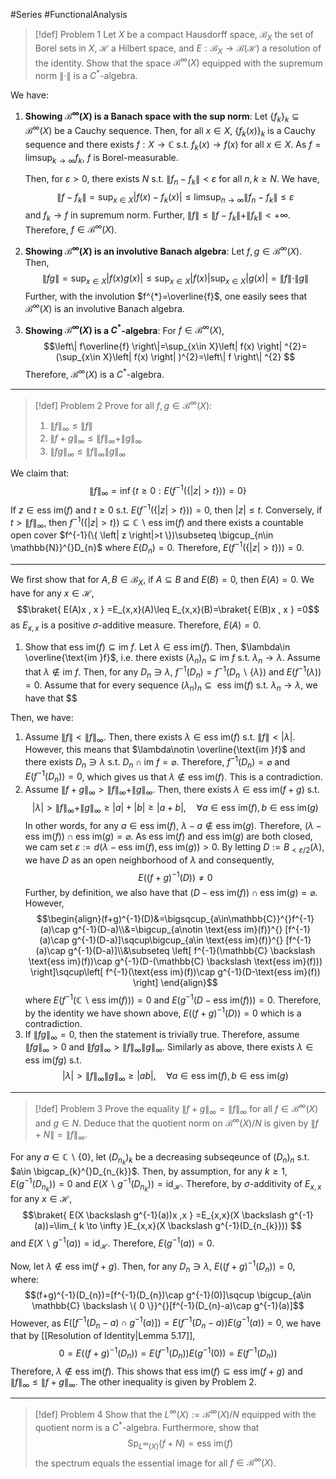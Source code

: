 #Series #FunctionalAnalysis 
> [!def] Problem 1
> Let $X$ be a compact Hausdorff space, $\mathcal{B}_{X}$ the set of Borel sets in $X$, $\mathcal{H}$ a Hilbert space, and $E:\mathcal{B}_{X}\to \mathcal{B}(\mathcal{H})$ a resolution of the identity.
> Show that the space $\mathcal{B}^\infty(X)$ equipped with the supremum norm $\|\cdot\|$ is a $C^{*}$-algebra.

We have:
1. **Showing $\mathcal{B}^\infty(X)$ is a Banach space with the sup norm**:
	Let $\{ f_{k} \}_{k}\subseteq \mathcal{B}^\infty(X)$ be a Cauchy sequence. Then, for all $x\in X$, $\{ f_{k}(x) \}_{k}$ is a Cauchy sequence and there exists $f:X\to \mathbb{C}$ s.t. $f_{k}(x)\to f(x)$ for all $x\in X$. As $f=\limsup_{ k \to \infty }f_{k}$, $f$ is Borel-measurable. 
	
	Then, for $\varepsilon>0$, there exists $N$ s.t. $\left\| f_{n}-f_{k} \right\|<\varepsilon$ for all $n,k\geq N$. We have, $$\left\| f-f_{k} \right\| =\sup_{x\in X}\left|f(x)-f_{k}(x)  \right|\leq \limsup_{ n \to \infty } \left\| f_{n}-f_{k} \right\| \leq \varepsilon $$and $f_{k}\to f$ in supremum norm. Further, $\|f\|\leq\|f-f_{k}\|+\|f_{k}\|<+\infty$. Therefore, $f\in \mathcal{B}^\infty(X)$.
2. **Showing $\mathcal{B}^\infty(X)$ is an involutive Banach algebra**:
	Let $f,g\in \mathcal{B}^\infty(X)$. Then, $$\left\| fg \right\| =\sup_{x\in X}\left| f(x)g(x) \right| \leq \sup_{x\in X}\left| f(x) \right| \sup_{x\in X}\left| g(x) \right|=\|f\|\cdot \|g\| $$Further, with the involution $f^{*}=\overline{f}$, one easily sees that $\mathcal{B}^\infty(X)$ is an involutive Banach algebra.
3. **Showing $\mathcal{B}^\infty(X)$ is a $C^{*}$-algebra**:
	For $f\in\mathcal{B}^\infty(X)$,$$\left\| f\overline{f} \right\|=\sup_{x\in X}\left| f(x) \right| ^{2}=(\sup_{x\in X}\left| f(x) \right| )^{2}=\left\| f \right\| ^{2} $$
 	Therefore, $\mathcal{B}^\infty(X)$ is a $C^{*}$-algebra.
---
> [!def] Problem 2
> Prove for all $f,g\in \mathcal{B}^\infty(X)$:
> 1. $\|f\|_{\infty}\leq\|f\|$
> 2. $\|f+g\|_{\infty}\leq\|f\|_{\infty}+\|g\|_{\infty}$
> 3. $\|fg\|_{\infty}\leq\|f\|_{\infty}\|g\|_{\infty}$

We claim that: $$\|f\|_{\infty}=\inf\{ t\geq 0:E(f^{-1}(\{ \left| z \right| >t \})) =0\}$$
If $z\in \text{ess im}(f)$ and $t\geq 0$ s.t. $E(f^{-1}(\{ \left| z \right| >t \})) =0$, then $\left| z \right|\leq t$. Conversely, if $t>\|f\|_{\infty}$, then $f^{-1}(\{ \left| z \right|>t \})\subseteq \mathbb{C} \backslash\text{ess im}(f)$ and there exists a countable open cover $f^{-1}(\{ \left| z \right|>t \})\subseteq \bigcup_{n\in \mathbb{N}}^{}D_{n}$ where $E(D_{n})=0$. Therefore, $E(f^{-1}(\{ \left| z \right|>t \}))=0$. 

---
We first show that for $A,B\in \mathcal{B}_{X}$, if $A\subseteq B$ and $E(B)=0$, then $E(A)=0$. We have for any $x\in \mathcal{H}$, $$\braket{ E(A)x , x } =E_{x,x}(A)\leq E_{x,x}(B)=\braket{ E(B)x , x } =0$$as $E_{x,x}$ is a positive $\sigma$-additive measure. Therefore, $E(A)=0$. 

1. Show that $\text{ess im}(f)\subseteq \text{im }f$. Let $\lambda\in \text{ess im}(f)$. Then, $\lambda\in \overline{\text{im }f}$, i.e. there exists $(\lambda_{n})_{n}\subseteq \text{im }f$ s.t. $\lambda_{n}\to\lambda$. Assume that $\lambda\notin \text{im }f$. Then, for any $D_{n}\ni\lambda$, $f^{-1}(D_{n})=f^{-1}(D_{n} \backslash\{ \lambda \})$ and $E(f^{-1}(\lambda))=0$. Assume that for every sequence $(\lambda_{n})_{n}\subseteq \text{ ess im}(f)$ s.t. $\lambda_{n}\to \lambda$, we have that $$

Then, we have:
1. Assume $\|f\|<\|f\|_{\infty}$. Then, there exists $\lambda\in \text{ess im}(f)$ s.t. $\|f\|<\left| \lambda \right|$. However, this means that $\lambda\notin \overline{\text{im }f}$ and there exists $D_{n}\ni \lambda$ s.t. $D_{n}\cap \text{im }f=\varnothing$. Therefore, $f^{-1}(D_{n})=\varnothing$ and $E(f^{-1}(D_{n}))=0$, which gives us that $\lambda\notin \text{ess im}(f)$. This is a contradiction.
2. Assume $\|f+g\|_{\infty}>\|f\|_{\infty}+\|g\|_{\infty}$. Then, there exists $\lambda\in \text{ess im}(f+g)$ s.t. $$\left| \lambda \right|>\|f\|_{\infty}+\|g\|_{\infty}\geq \left| a \right| +\left| b \right|\geq \left| a+b \right| ,\quad \forall a\in \text{ess im}(f),b\in \text{ess im}(g) $$In other words, for any $a\in \text{ess im}(f)$, $\lambda-a\notin \text{ess im}(g)$. Therefore, $(\lambda-\text{ess im}(f))\cap \text{ess im}(g)=\varnothing$. As $\text{ess im}(f)$ and $\text{ess im}(g)$ are both closed, we cam set $\varepsilon:=d(\lambda-\text{ess im}(f),\text{ess im}(g))>0$. By letting $D:=B_{<\varepsilon / 2}(\lambda)$, we have $D$ as an open neighborhood of $\lambda$ and consequently, $$E((f+g)^{-1}(D))\neq 0$$Further, by definition, we also have that $(D-\text{ess im}(f))\cap \text{ess im}(g)=\varnothing$. However, $$\begin{align}(f+g)^{-1}(D)&=\bigsqcup_{a\in\mathbb{C}}^{}f^{-1}(a)\cap g^{-1}(D-a)\\&=\bigcup_{a\notin \text{ess im}(f)}^{} [f^{-1}(a)\cap g^{-1}(D-a)]\sqcup\bigcup_{a\in \text{ess im}(f)}^{} [f^{-1}(a)\cap g^{-1}(D-a)]\\&\subseteq \left[ f^{-1}(\mathbb{C} \backslash \text{ess im}(f))\cap g^{-1}(D-(\mathbb{C} \backslash \text{ess im}(f))) \right]\sqcup\left[ f^{-1}(\text{ess im}(f))\cap g^{-1}(D-\text{ess im}(f)) \right] \end{align}$$where $E(f^{-1}(\mathbb{C} \backslash \text{ess im}(f)))=0$ and $E(g^{-1}(D-\text{ess im}(f)))=0$. Therefore, by the identity we have shown above, $E((f+g)^{-1}(D))=0$ which is a contradiction.
3. If $\|fg\|_{\infty}=0$, then the statement is trivially true. Therefore, assume $\|fg\|_{\infty}>0$ and $\|fg\|_{\infty}>\|f\|_{\infty}\|g\|_{\infty}$. Similarly as above, there exists $\lambda\in \text{ess im}(fg)$ s.t. $$\left| \lambda \right| >\left\| f \right\| _{\infty}\left\| g \right\| _{\infty}\geq \left| a  b \right|,\quad \forall a\in \text{ess im}(f),b\in \text{ess im}(g)$$
---
> [!def] Problem 3
> Prove the equality $\|f+g\|_{\infty}=\|f\|_{\infty}$ for all $f\in \mathcal{B}^\infty(X)$ and $g\in N$. Deduce that the quotient norm on $\mathcal{B}^\infty(X) / N$ is given by $\|f+N\|=\|f\|_{\infty}$.

For any $a\in \mathbb{C} \backslash \{ 0 \}$, let $(D_{n_{k}})_{k}$ be a decreasing subseqeunce of $(D_{n})_{n}$ s.t. $a\in \bigcap_{k}^{}D_{n_{k}}$. Then, by assumption, for any $k\geq 1$, $E(g^{-1}(D_{n_{k}}))=0$ and $E(X \backslash g^{-1}( D_{n_{k}}))=\text{id}_{\mathcal{H}}$. Therefore, by $\sigma$-additivity of $E_{x,x}$ for any $x\in \mathcal{H}$, $$\braket{ E(X \backslash g^{-1}(a))x ,x  } =E_{x,x}(X \backslash g^{-1}(a))=\lim_{ k \to \infty }E_{x,x}(X \backslash g^{-1}(D_{n_{k}})) $$and $E(X \backslash g^{-1}(a))=\text{id}_{\mathcal{H}}$. Therefore, $E(g^{-1}(a))=0$. 

Now, let $\lambda\notin \text{ess im}(f+g)$. Then, for any $D_{n}\ni \lambda$, $E((f+g)^{-1}(D_{n}))=0$, where: $$(f+g)^{-1}(D_{n})=[f^{-1}(D_{n})\cap g^{-1}(0)]\sqcup \bigcup_{a\in \mathbb{C} \backslash \{ 0 \}}^{}[f^{-1}(D_{n}-a)\cap g^{-1}(a)]$$However, as $E([f^{-1}(D_{n}-a)\cap g^{-1}(a)])=E(f^{-1}(D_{n}-a))E(g^{-1}(a))=0$, we have that by [[Resolution of Identity|Lemma 5.17]], $$0=E((f+g)^{-1}(D_{n}))=E(f^{-1}(D_{n}))E(g^{-1}(0))=E(f^{-1}(D_{n}))$$Therefore, $\lambda\notin \text{ess im}(f)$. This shows that $\text{ess im}(f)\subseteq\text{ess im}(f+g)$ and $\|f\|_{\infty}\leq\|f+g\|_{\infty}$. The other inequality is given by Problem 2. 



---
> [!def] Problem 4
> Show that the $L^\infty(X):=\mathcal{B}^\infty(X) / N$ equipped with the quotient norm is a $C^{*}$-algebra. Furthermore, show that $$\text{Sp}_{L^\infty(X)}(f+N)=\text{ess im}(f)$$the spectrum equals the essential image for all $f\in \mathcal{B}^\infty(X)$.

